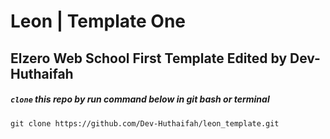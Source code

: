 # Leon | Template One
## Elzero Web School First Template Edited by Dev-Huthaifah

##### `clone` this repo by run command below in git bash or terminal
```
git clone https://github.com/Dev-Huthaifah/leon_template.git
```
